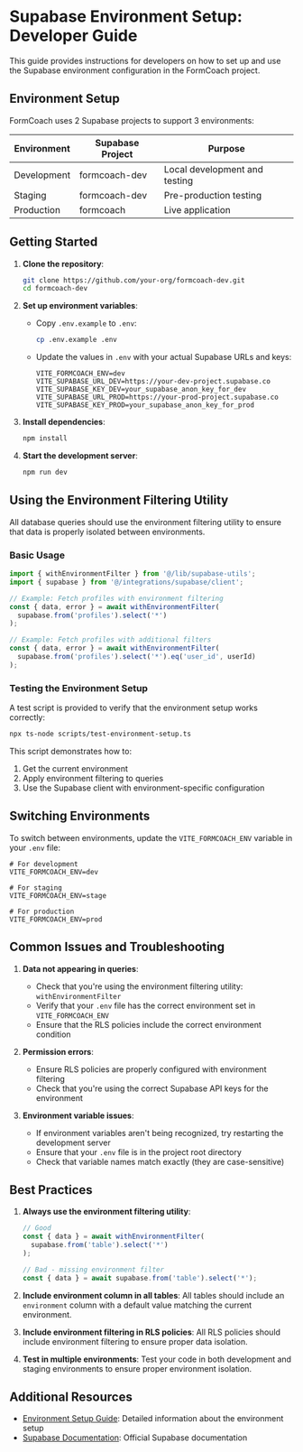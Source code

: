 # Supabase Environment Setup: Developer Guide

This guide provides instructions for developers on how to set up and use the Supabase environment configuration in the
FormCoach project.

## Environment Setup

FormCoach uses 2 Supabase projects to support 3 environments:

| Environment | Supabase Project | Purpose                       |
|-------------|------------------|-------------------------------|
| Development | formcoach-dev    | Local development and testing |
| Staging     | formcoach-dev    | Pre-production testing        |
| Production  | formcoach        | Live application              |

## Getting Started

1. **Clone the repository**:
   ```bash
   git clone https://github.com/your-org/formcoach-dev.git
   cd formcoach-dev
   ```

2. **Set up environment variables**:
    - Copy `.env.example` to `.env`:
      ```bash
      cp .env.example .env
      ```
    - Update the values in `.env` with your actual Supabase URLs and keys:
      ```
      VITE_FORMCOACH_ENV=dev
      VITE_SUPABASE_URL_DEV=https://your-dev-project.supabase.co
      VITE_SUPABASE_KEY_DEV=your_supabase_anon_key_for_dev
      VITE_SUPABASE_URL_PROD=https://your-prod-project.supabase.co
      VITE_SUPABASE_KEY_PROD=your_supabase_anon_key_for_prod
      ```

3. **Install dependencies**:
   ```bash
   npm install
   ```

4. **Start the development server**:
   ```bash
   npm run dev
   ```

## Using the Environment Filtering Utility

All database queries should use the environment filtering utility to ensure that data is properly isolated between
environments.

### Basic Usage

```typescript
import { withEnvironmentFilter } from '@/lib/supabase-utils';
import { supabase } from '@/integrations/supabase/client';

// Example: Fetch profiles with environment filtering
const { data, error } = await withEnvironmentFilter(
  supabase.from('profiles').select('*')
);

// Example: Fetch profiles with additional filters
const { data, error } = await withEnvironmentFilter(
  supabase.from('profiles').select('*').eq('user_id', userId)
);
```

### Testing the Environment Setup

A test script is provided to verify that the environment setup works correctly:

```bash
npx ts-node scripts/test-environment-setup.ts
```

This script demonstrates how to:

1. Get the current environment
2. Apply environment filtering to queries
3. Use the Supabase client with environment-specific configuration

## Switching Environments

To switch between environments, update the `VITE_FORMCOACH_ENV` variable in your `.env` file:

```
# For development
VITE_FORMCOACH_ENV=dev

# For staging
VITE_FORMCOACH_ENV=stage

# For production
VITE_FORMCOACH_ENV=prod
```

## Common Issues and Troubleshooting

1. **Data not appearing in queries**:
    - Check that you're using the environment filtering utility: `withEnvironmentFilter`
    - Verify that your `.env` file has the correct environment set in `VITE_FORMCOACH_ENV`
    - Ensure that the RLS policies include the correct environment condition

2. **Permission errors**:
    - Ensure RLS policies are properly configured with environment filtering
    - Check that you're using the correct Supabase API keys for the environment

3. **Environment variable issues**:
    - If environment variables aren't being recognized, try restarting the development server
    - Ensure that your `.env` file is in the project root directory
    - Check that variable names match exactly (they are case-sensitive)

## Best Practices

1. **Always use the environment filtering utility**:
   ```typescript
   // Good
   const { data } = await withEnvironmentFilter(
     supabase.from('table').select('*')
   );
   
   // Bad - missing environment filter
   const { data } = await supabase.from('table').select('*');
   ```

2. **Include environment column in all tables**:
   All tables should include an `environment` column with a default value matching the current environment.

3. **Include environment filtering in RLS policies**:
   All RLS policies should include environment filtering to ensure proper data isolation.

4. **Test in multiple environments**:
   Test your code in both development and staging environments to ensure proper environment isolation.

## Additional Resources

- [Environment Setup Guide](ENVIRONMENT_SETUP.md): Detailed information about the environment setup
- [Supabase Documentation](https://supabase.com/docs): Official Supabase documentation